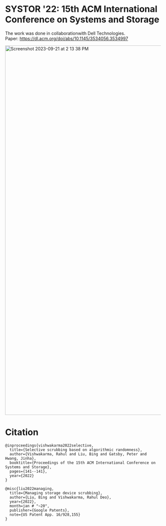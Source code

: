 # SYSTOR '22: 15th ACM International Conference on Systems and Storage <br>

The work was done in collaborationwith Dell Technologies. <br>
Paper: https://dl.acm.org/doi/abs/10.1145/3534056.3534997

<img width="1197" alt="Screenshot 2023-09-21 at 2 13 38 PM" src="https://github.com/rahvis/SYSTOR-2022/assets/64368687/def74274-2b72-486e-8860-39de4735f803">

# Citation
```
@inproceedings{vishwakarma2022selective,
  title={Selective scrubbing based on algorithmic randomness},
  author={Vishwakarma, Rahul and Liu, Bing and Gatsby, Peter and Hwang, Jinha},
  booktitle={Proceedings of the 15th ACM International Conference on Systems and Storage},
  pages={141--141},
  year={2022}
}
```
```
@misc{liu2022managing,
  title={Managing storage device scrubbing},
  author={Liu, Bing and Vishwakarma, Rahul Deo},
  year={2022},
  month=jan # "~20",
  publisher={Google Patents},
  note={US Patent App. 16/928,155}
}
```

